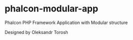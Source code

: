 phalcon-modular-app
===================

Phalcon PHP Framework Application
with Modular structure

Designed by Oleksandr Torosh
